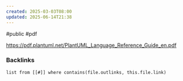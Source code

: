 ```yaml
---
created: 2025-03-03T08:00
updated: 2025-06-14T21:38
---
```

#public #pdf

https://pdf.plantuml.net/PlantUML_Language_Reference_Guide_en.pdf


### Backlinks
```dataview 
list from [[#]] where contains(file.outlinks, this.file.link)
```

